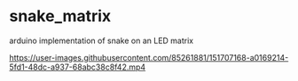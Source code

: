 # snake_matrix
arduino implementation of snake on an LED matrix

https://user-images.githubusercontent.com/85261881/151707168-a0169214-5fd1-48dc-a937-68abc38c8f42.mp4

